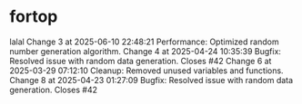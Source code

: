# fortop
lalal
Change 3 at 2025-06-10 22:48:21
Performance: Optimized random number generation algorithm.
Change 4 at 2025-04-24 10:35:39
Bugfix: Resolved issue with random data generation.
Closes #42
Change 6 at 2025-03-29 07:12:10
Cleanup: Removed unused variables and functions.
Change 8 at 2025-04-23 01:27:09
Bugfix: Resolved issue with random data generation.
Closes #42
